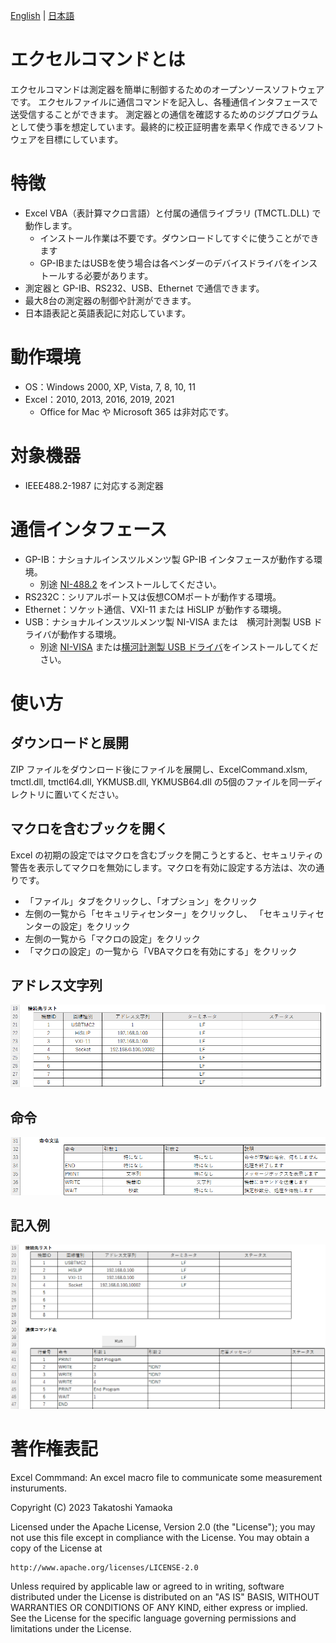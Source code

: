 [English](README.md) | [日本語](README.ja.md)

# エクセルコマンドとは
エクセルコマンドは測定器を簡単に制御するためのオープンソースソフトウェアです。
エクセルファイルに通信コマンドを記入し、各種通信インタフェースで送受信することができます。
測定器との通信を確認するためのジグプログラムとして使う事を想定しています。最終的に校正証明書を素早く作成できるソフトウェアを目標にしています。

# 特徴
- Excel VBA（表計算マクロ言語）と付属の通信ライブラリ (TMCTL.DLL) で動作します。
  - インストール作業は不要です。ダウンロードしてすぐに使うことができます
  - GP-IBまたはUSBを使う場合は各ベンダーのデバイスドライバをインストールする必要があります。
- 測定器と GP-IB、RS232、USB、Ethernet で通信できます。
- 最大8台の測定器の制御や計測ができます。
- 日本語表記と英語表記に対応しています。

# 動作環境
- OS：Windows 2000, XP, Vista, 7, 8, 10, 11
- Excel：2010, 2013, 2016, 2019, 2021
  - Office for Mac や Microsoft 365 は非対応です。

# 対象機器
- IEEE488.2-1987 に対応する測定器

# 通信インタフェース
- GP-IB：ナショナルインスツルメンツ製 GP-IB インタフェースが動作する環境。
  - 別途 [NI-488.2](https://www.ni.com/ja-jp/support/downloads/drivers/download.ni-488-2.html) をインストールしてください。
- RS232C：シリアルポート又は仮想COMポートが動作する環境。
- Ethernet：ソケット通信、VXI-11 または HiSLIP が動作する環境。
- USB：ナショナルインスツルメンツ製 NI-VISA または　横河計測製 USB ドライバが動作する環境。
  - 別途 [NI-VISA](https://www.ni.com/ja-jp/support/downloads/drivers/download.ni-visa.html) または[横河計測製 USB ドライバ](https://tmi.yokogawa.com/jp/library/documents-downloads/software/usb-drivers/)をインストールしてください。

# 使い方
## ダウンロードと展開
ZIP ファイルをダウンロード後にファイルを展開し、ExcelCommand.xlsm, tmctl.dll, tmctl64.dll, YKMUSB.dll, YKMUSB64.dll の5個のファイルを同一ディレクトリに置いてください。

## マクロを含むブックを開く
Excel の初期の設定ではマクロを含むブックを開こうとすると、セキュリティの警告を表示してマクロを無効にします。マクロを有効に設定する方法は、次の通りです。

- 「ファイル」タブをクリックし、「オプション」をクリック
- 左側の一覧から「セキュリティセンター」をクリックし、 「セキュリティセンターの設定」をクリック
- 左側の一覧から「マクロの設定」をクリック
- 「マクロの設定」の一覧から「VBAマクロを有効にする」をクリック

## アドレス文字列
![<img src="docs/101j.png">](docs/101j.png)

## 命令
![<img src="docs/102j.png">](docs/102j.png)

## 記入例
![<img src="docs/103j.png">](docs/103j.png)

# 著作権表記
Excel Commmand: An excel macro file to communicate some measurement insturuments.

Copyright (C) 2023 Takatoshi Yamaoka

Licensed under the Apache License, Version 2.0 (the "License");
you may not use this file except in compliance with the License.
You may obtain a copy of the License at

    http://www.apache.org/licenses/LICENSE-2.0

Unless required by applicable law or agreed to in writing, software
distributed under the License is distributed on an "AS IS" BASIS,
WITHOUT WARRANTIES OR CONDITIONS OF ANY KIND, either express or implied.
See the License for the specific language governing permissions and
limitations under the License.
